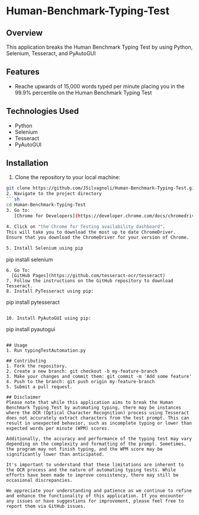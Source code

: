 # Human-Benchmark-Typing-Test

## Overview
This application breaks the Human Benchmark Typing Test by using Python, Selenium, Tesseract, and PyAutoGUI

## Features
- Reache upwards of 15,000 words typed per minute placing you in the 99.9% percentile on the Human Benchmark Typing Test

## Technologies Used
- Python
- Selenium
- Tesseract
- PyAutoGUI

## Installation
1. Clone the repository to your local machine:
```sh
git clone https://github.com/JSilvagnoli/Human-Benchmark-Typing-Test.git
2. Navigate to the project directory
```sh
cd Human-Benchmark-Typing-Test
3. Go to:
   [Chrome for Developers](https://developer.chrome.com/docs/chromedriver/downloads)

4. Click on "the Chrome for Testing availability dashboard".
This will take you to download the most up to date ChromeDriver.
Ensure that you download the ChromeDriver for your version of Chrome.

5. Install Selenium using pip
```
pip install selenium
```
6. Go To:
  [GitHub Pages](https://github.com/tesseract-ocr/tesseract)
7. Follow the instructions on the GitHub repository to download Tesseract.
8. Install PyTesseract using pip:
```
pip install pytesseract
```

10. Install PyAutoGUI using pip:
```
pip install pyautogui
```

## Usage
1. Run typingTestAutomation.py

## Contributing
1. Fork the repository.
2. Create a new branch: git checkout -b my-feature-branch
3. Make your changes and commit them: git commit -m 'Add some feature'
4. Push to the branch: git push origin my-feature-branch
5. Submit a pull request.

## Disclaimer
Please note that while this application aims to break the Human Benchmark Typing Test by automating typing, there may be instances where the OCR (Optical Character Recognition) process using Tesseract does not accurately extract characters from the test prompt. This can result in unexpected behavior, such as incomplete typing or lower than expected words per minute (WPM) scores.

Additionally, the accuracy and performance of the typing test may vary depending on the complexity and formatting of the prompt. Sometimes, the program may not finish typing, and the WPM score may be significantly lower than anticipated.

It's important to understand that these limitations are inherent to the OCR process and the nature of automating typing tests. While efforts have been made to improve consistency, there may still be occasional discrepancies.

We appreciate your understanding and patience as we continue to refine and enhance the functionality of this application. If you encounter any issues or have suggestions for improvement, please feel free to report them via GitHub issues.
